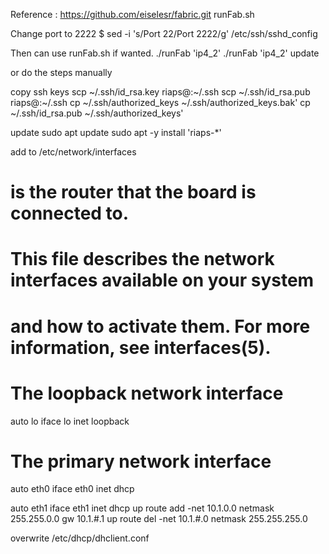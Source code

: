 Reference : https://github.com/eiselesr/fabric.git
runFab.sh


Change port to 2222
$ sed -i 's/Port 22/Port 2222/g' /etc/ssh/sshd_config

Then can use runFab.sh if wanted.
./runFab 'ip4_2'
./runFab 'ip4_2' update

or do the steps manually

copy ssh keys
scp ~/.ssh/id_rsa.key riaps@<ip>:~/.ssh
scp ~/.ssh/id_rsa.pub riaps@<ip>:~/.ssh
cp ~/.ssh/authorized_keys ~/.ssh/authorized_keys.bak'
cp ~/.ssh/id_rsa.pub ~/.ssh/authorized_keys'


update
sudo apt update
sudo apt -y install 'riaps-*'


add to /etc/network/interfaces
# is the router that the board is connected to.
# This file describes the network interfaces available on your system
# and how to activate them. For more information, see interfaces(5).

# The loopback network interface
auto lo
iface lo inet loopback

# The primary network interface
auto eth0
iface eth0 inet dhcp

auto eth1
iface eth1 inet dhcp
up route add -net 10.1.0.0 netmask 255.255.0.0 gw 10.1.#.1
up route del -net 10.1.#.0 netmask 255.255.255.0

overwrite /etc/dhcp/dhclient.conf
